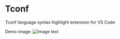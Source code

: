 # Tconf
Tconf language syntax highlight extension for VS Code

Demo image:
![Image text](https://github.com/kindle/tconf/demo.png)
